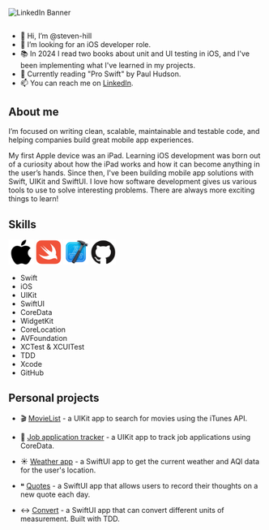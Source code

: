 ![LinkedIn Banner](https://github.com/steven-hill/steven-hill/assets/98730693/b23c070a-1d24-4aa4-bbb6-59088cac9aa9)

## 
- 👋 Hi, I’m @steven-hill
- 🌱 I’m looking for an iOS developer role.
- 📚 In 2024 I read two books about unit and UI testing in iOS, and I've been implementing what I've learned in my projects.
- 📖 Currently reading "Pro Swift" by Paul Hudson.
- 📫 You can reach me on [LinkedIn](https://www.linkedin.com/in/steven-hill-570913230).


## About me

I’m focused on writing clean, scalable, maintainable and testable code, and helping companies build great mobile app experiences.

My first Apple device was an iPad. Learning iOS development was born out of a curiosity about how the iPad works and how it can become anything in the user’s hands. Since then, I've been building mobile app solutions with Swift, UIKit and SwiftUI. I love how software development gives us various tools to use to solve interesting problems. There are always more exciting things to learn!


## Skills

<img src="https://github.com/devicons/devicon/blob/master/icons/apple/apple-original.svg" alt="Apple logo" width="50" height="50"> <img src="https://github.com/devicons/devicon/blob/master/icons/swift/swift-original.svg" alt="Swift logo" width="50" height="50"> <img src="https://github.com/devicons/devicon/blob/master/icons/xcode/xcode-original.svg" alt="Xcode logo" width="50" height="50"> <img src="https://github.com/devicons/devicon/blob/master/icons/github/github-original.svg" alt="GitHub logo" width="50" height="50"> 

- Swift
- iOS
- UIKit
- SwiftUI
- CoreData
- WidgetKit
- CoreLocation
- AVFoundation
- XCTest & XCUITest
- TDD
- Xcode
- GitHub


## Personal projects

- 🎬 [MovieList](https://github.com/steven-hill/MovieList) - a UIKit app to search for movies using the iTunes API.

- 📝 [Job application tracker](https://github.com/steven-hill/Job-application-tracker) - a UIKit app to track job applications using CoreData.
  
- ☀️ [Weather app](https://github.com/steven-hill/Weather-app) - a SwiftUI app to get the current weather and AQI data for the user's location.

- ❝ [Quotes](https://github.com/steven-hill/Quotes) - a SwiftUI app that allows users to record their thoughts on a new quote each day.

- ↔️ [Convert](https://github.com/steven-hill/Convert) - a SwiftUI app that can convert different units of measurement. Built with TDD.
